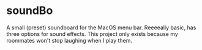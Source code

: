 # soundBo
A small (preset) soundboard for the MacOS menu bar. Reeeeally basic, has three options for sound effects. This project only exists because my roommates won't stop laughing when I play them.
